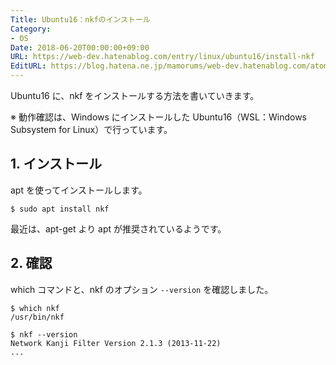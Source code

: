 ```yaml
---
Title: Ubuntu16：nkfのインストール
Category:
- OS
Date: 2018-06-20T00:00:00+09:00
URL: https://web-dev.hatenablog.com/entry/linux/ubuntu16/install-nkf
EditURL: https://blog.hatena.ne.jp/mamorums/web-dev.hatenablog.com/atom/entry/17391345971655639868
---
```


Ubuntu16 に、nkf をインストールする方法を書いていきます。

※ 動作確認は、Windows にインストールした Ubuntu16（WSL：Windows Subsystem for Linux）で行っています。


## 1. インストール
apt を使ってインストールします。

```
$ sudo apt install nkf
```

最近は、apt-get より apt が推奨されているようです。


## 2. 確認
which コマンドと、nkf のオプション `--version` を確認しました。

```
$ which nkf
/usr/bin/nkf
```

```
$ nkf --version
Network Kanji Filter Version 2.1.3 (2013-11-22)
...
```
